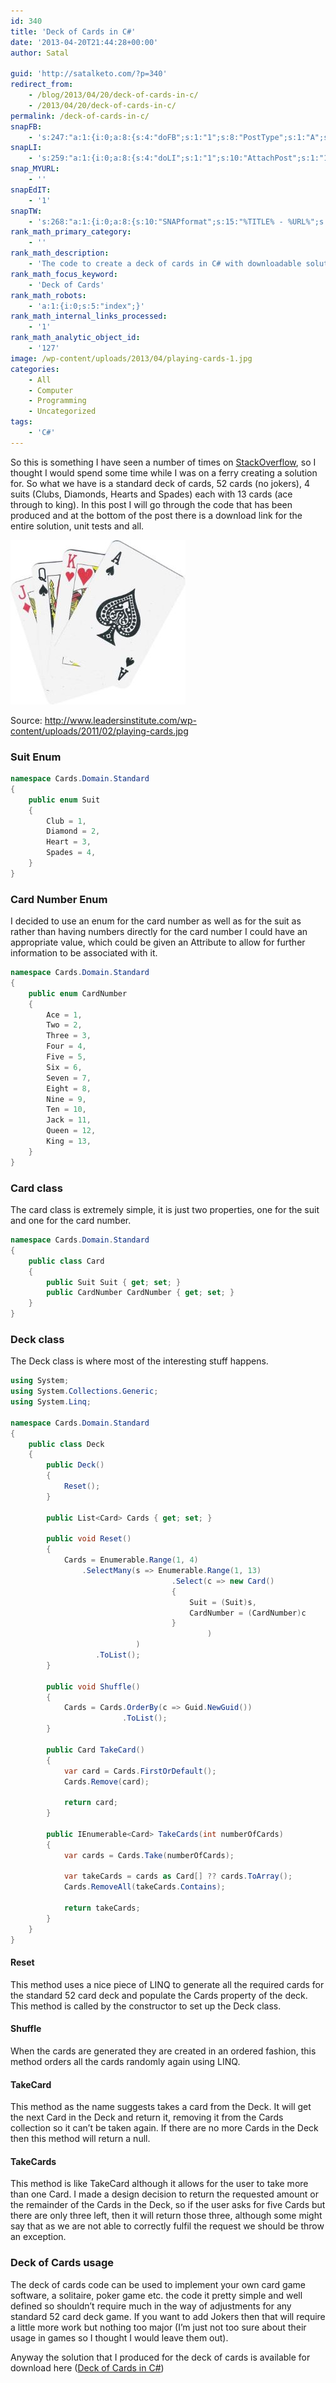 ```yaml
---
id: 340
title: 'Deck of Cards in C#'
date: '2013-04-20T21:44:28+00:00'
author: Satal

guid: 'http://satalketo.com/?p=340'
redirect_from:
    - /blog/2013/04/20/deck-of-cards-in-c/
    - /2013/04/20/deck-of-cards-in-c/
permalink: /deck-of-cards-in-c/
snapFB:
    - 's:247:"a:1:{i:0;a:8:{s:4:"doFB";s:1:"1";s:8:"PostType";s:1:"A";s:10:"AttachPost";s:1:"1";s:10:"SNAPformat";s:51:"New post (%TITLE%) has been published on %SITENAME%";s:9:"isAutoImg";s:1:"A";s:8:"imgToUse";b:0;s:9:"isAutoURL";s:1:"A";s:8:"urlToUse";b:0;}}";'
snapLI:
    - 's:259:"a:1:{i:0;a:8:{s:4:"doLI";s:1:"1";s:10:"AttachPost";s:1:"1";s:10:"SNAPformat";s:41:"New post has been published on %SITENAME%";s:11:"SNAPformatT";s:18:"New Post - %TITLE%";s:9:"isAutoImg";s:1:"A";s:8:"imgToUse";b:0;s:9:"isAutoURL";s:1:"A";s:8:"urlToUse";b:0;}}";'
snap_MYURL:
    - ''
snapEdIT:
    - '1'
snapTW:
    - 's:268:"a:1:{i:0;a:8:{s:10:"SNAPformat";s:15:"%TITLE% - %URL%";s:8:"attchImg";s:1:"1";s:9:"isAutoImg";s:1:"A";s:8:"imgToUse";s:0:"";s:9:"msgFormat";s:59:"New post (%TITLE%) has been published on %SITENAME% - %URL%";s:9:"isAutoURL";s:1:"A";s:8:"urlToUse";s:0:"";s:2:"do";i:0;}}";'
rank_math_primary_category:
    - ''
rank_math_description:
    - 'The code to create a deck of cards in C# with downloadable solution and unit tests to prove reliability.'
rank_math_focus_keyword:
    - 'Deck of Cards'
rank_math_robots:
    - 'a:1:{i:0;s:5:"index";}'
rank_math_internal_links_processed:
    - '1'
rank_math_analytic_object_id:
    - '127'
image: /wp-content/uploads/2013/04/playing-cards-1.jpg
categories:
    - All
    - Computer
    - Programming
    - Uncategorized
tags:
    - 'C#'
---
```


So this is something I have seen a number of times on [StackOverflow](http://stackoverflow.com/ "StackOverflow"), so I thought I would spend some time while I was on a ferry creating a solution for. So what we have is a standard deck of cards, 52 cards (no jokers), 4 suits (Clubs, Diamonds, Hearts and Spades) each with 13 cards (ace through to king). In this post I will go through the code that has been produced and at the bottom of the post there is a download link for the entire solution, unit tests and all.

[![Deck of Cards](/assets/images/2013/04/playing-cards.jpg)](/assets/images/2013/04/playing-cards.jpg)

   
Source: <http://www.leadersinstitute.com/wp-content/uploads/2011/02/playing-cards.jpg>

### Suit Enum

```csharp
namespace Cards.Domain.Standard
{
    public enum Suit
    {
        Club = 1,
        Diamond = 2,
        Heart = 3,
        Spades = 4,
    }
}
```

### Card Number Enum

I decided to use an enum for the card number as well as for the suit as rather than having numbers directly for the card number I could have an appropriate value, which could be given an Attribute to allow for further information to be associated with it.

```csharp
namespace Cards.Domain.Standard
{
    public enum CardNumber
    {
        Ace = 1,
        Two = 2,
        Three = 3,
        Four = 4,
        Five = 5,
        Six = 6,
        Seven = 7,
        Eight = 8,
        Nine = 9,
        Ten = 10,
        Jack = 11,
        Queen = 12,
        King = 13,
    }
}
```

### Card class

The card class is extremely simple, it is just two properties, one for the suit and one for the card number.

```csharp
namespace Cards.Domain.Standard
{
    public class Card
    {
        public Suit Suit { get; set; }
        public CardNumber CardNumber { get; set; }
    }
}
```

### Deck class

The Deck class is where most of the interesting stuff happens.

```csharp
using System;
using System.Collections.Generic;
using System.Linq;

namespace Cards.Domain.Standard
{
    public class Deck
    {
        public Deck()
        {
            Reset();
        }

        public List<Card> Cards { get; set; }

        public void Reset()
        {
            Cards = Enumerable.Range(1, 4)
                .SelectMany(s => Enumerable.Range(1, 13)
                                    .Select(c => new Card()
                                    {
                                        Suit = (Suit)s,
                                        CardNumber = (CardNumber)c
                                    }
                                            )
                            )
                   .ToList();
        }

        public void Shuffle()
        {
            Cards = Cards.OrderBy(c => Guid.NewGuid())
                         .ToList();
        }

        public Card TakeCard()
        {
            var card = Cards.FirstOrDefault();
            Cards.Remove(card);

            return card;
        }

        public IEnumerable<Card> TakeCards(int numberOfCards)
        {
            var cards = Cards.Take(numberOfCards);

            var takeCards = cards as Card[] ?? cards.ToArray();
            Cards.RemoveAll(takeCards.Contains);

            return takeCards;
        }
    }
}
```

#### Reset

This method uses a nice piece of LINQ to generate all the required cards for the standard 52 card deck and populate the Cards property of the deck. This method is called by the constructor to set up the Deck class.

#### Shuffle

When the cards are generated they are created in an ordered fashion, this method orders all the cards randomly again using LINQ.

#### TakeCard

This method as the name suggests takes a card from the Deck. It will get the next Card in the Deck and return it, removing it from the Cards collection so it can’t be taken again. If there are no more Cards in the Deck then this method will return a null.

#### TakeCards

This method is like TakeCard although it allows for the user to take more than one Card. I made a design decision to return the requested amount or the remainder of the Cards in the Deck, so if the user asks for five Cards but there are only three left, then it will return those three, although some might say that as we are not able to correctly fulfil the request we should be throw an exception.

### Deck of Cards usage

The deck of cards code can be used to implement your own card game software, a solitaire, poker game etc. the code it pretty simple and well defined so shouldn’t require much in the way of adjustments for any standard 52 card deck game. If you want to add Jokers then that will require a little more work but nothing too major (I’m just not too sure about their usage in games so I thought I would leave them out).

Anyway the solution that I produced for the deck of cards is available for download here ([Deck of Cards in C#](/assets/images/2013/04/Cards.zip))